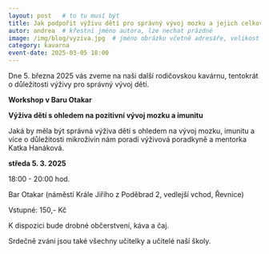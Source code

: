 ```yaml
---
layout: post   # to tu musí být
title: Jak podpořit výživu dětí pro správný vývoj mozku a jejich celkového zdraví  # nadpis, max cca 30 znaků (vyzkoušet)
autor: andrea  # křestní jméno autora, lze nechat prázdné
image: /img/blog/vyziva.jpg  # jméno obrázku včetně adresáře, velikost 900x600
category: kavarna
event-date: 2025-03-05 18:00
---
```


Dne 5. března 2025 vás zveme na naši další rodičovskou kavárnu, tentokrát o důležitosti výživy pro správný vývoj dětí. 

<!--vice-->


**Workshop v Baru Otakar**

**Výživa dětí s ohledem na pozitivní vývoj mozku a imunitu**

Jaká by měla být správná výživa dětí s ohledem na vývoj mozku, imunitu a více o důležitosti mikroživin nám poradí výživová poradkyně a mentorka Katka Hanáková. 

**středa 5. 3. 2025**

18:00 - 20:00 hod.

Bar Otakar (náměstí Krále Jiřího z Poděbrad 2, vedlejší vchod, Řevnice)

Vstupné: 150,- Kč 

K dispozici bude drobné občerstvení, káva a čaj.

Srdečně zváni jsou také všechny učitelky a učitelé naší školy.


<!--quote-->
